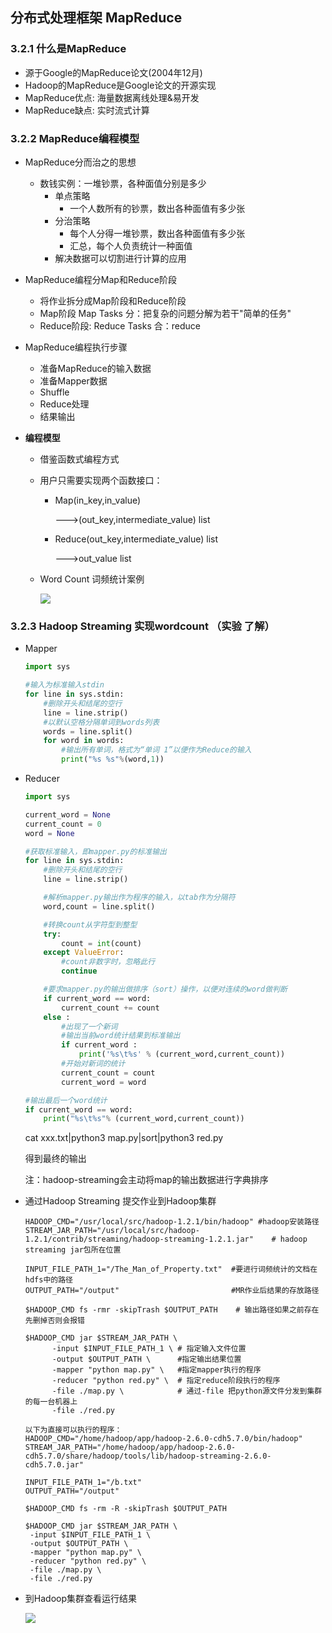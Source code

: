 ## 分布式处理框架 MapReduce

### 3.2.1 什么是MapReduce

- 源于Google的MapReduce论文(2004年12月)
- Hadoop的MapReduce是Google论文的开源实现
- MapReduce优点: 海量数据离线处理&易开发
- MapReduce缺点: 实时流式计算

### 3.2.2 MapReduce编程模型

- MapReduce分而治之的思想
  - 数钱实例：一堆钞票，各种面值分别是多少
    - 单点策略
      - 一个人数所有的钞票，数出各种面值有多少张
    - 分治策略
      - 每个人分得一堆钞票，数出各种面值有多少张
      - 汇总，每个人负责统计一种面值
    - 解决数据可以切割进行计算的应用
- MapReduce编程分Map和Reduce阶段
  - 将作业拆分成Map阶段和Reduce阶段
  - Map阶段 Map Tasks 分：把复杂的问题分解为若干"简单的任务"
  - Reduce阶段: Reduce Tasks 合：reduce
- MapReduce编程执行步骤

  - 准备MapReduce的输入数据
  - 准备Mapper数据
  - Shuffle
  - Reduce处理
  - 结果输出

- **编程模型**
  - 借鉴函数式编程方式

  - 用户只需要实现两个函数接口：

    - Map(in_key,in_value)

      --->(out_key,intermediate_value) list

    - Reduce(out_key,intermediate_value) list

      --->out_value list

  - Word Count 词频统计案例

    ![](img/image-mapreduce.png)

### 3.2.3 Hadoop Streaming 实现wordcount （实验 了解）

- Mapper

  ```python
  import sys
  
  #输入为标准输入stdin
  for line in sys.stdin:
      #删除开头和结尾的空行
      line = line.strip()
      #以默认空格分隔单词到words列表
      words = line.split()
      for word in words:
          #输出所有单词，格式为“单词 1”以便作为Reduce的输入
          print("%s %s"%(word,1))
  ```

- Reducer

  ```python
  import sys
  
  current_word = None
  current_count = 0
  word = None
  
  #获取标准输入，即mapper.py的标准输出
  for line in sys.stdin:
      #删除开头和结尾的空行
      line = line.strip()
  
      #解析mapper.py输出作为程序的输入，以tab作为分隔符
      word,count = line.split()
  
      #转换count从字符型到整型
      try:
          count = int(count)
      except ValueError:
          #count非数字时，忽略此行
          continue
  
      #要求mapper.py的输出做排序（sort）操作，以便对连续的word做判断
      if current_word == word:
          current_count += count
      else :
          #出现了一个新词
          #输出当前word统计结果到标准输出
          if current_word :
              print('%s\t%s' % (current_word,current_count))
          #开始对新词的统计
          current_count = count
          current_word = word
  
  #输出最后一个word统计
  if current_word == word:
      print("%s\t%s"% (current_word,current_count))
  ```

  cat xxx.txt|python3 map.py|sort|python3 red.py

  得到最终的输出

  注：hadoop-streaming会主动将map的输出数据进行字典排序

- 通过Hadoop Streaming 提交作业到Hadoop集群

  ```shell
  HADOOP_CMD="/usr/local/src/hadoop-1.2.1/bin/hadoop" #hadoop安装路径
  STREAM_JAR_PATH="/usr/local/src/hadoop-1.2.1/contrib/streaming/hadoop-streaming-1.2.1.jar"    # hadoop streaming jar包所在位置
  
  INPUT_FILE_PATH_1="/The_Man_of_Property.txt"  #要进行词频统计的文档在hdfs中的路径
  OUTPUT_PATH="/output"                         #MR作业后结果的存放路径
  
  $HADOOP_CMD fs -rmr -skipTrash $OUTPUT_PATH    # 输出路径如果之前存在 先删掉否则会报错
  
  $HADOOP_CMD jar $STREAM_JAR_PATH \   
  		-input $INPUT_FILE_PATH_1 \ # 指定输入文件位置
  		-output $OUTPUT_PATH \      #指定输出结果位置
  		-mapper "python map.py" \   #指定mapper执行的程序
  		-reducer "python red.py" \  # 指定reduce阶段执行的程序
  		-file ./map.py \            # 通过-file 把python源文件分发到集群的每一台机器上  
  		-file ./red.py
  		
  以下为直接可以执行的程序：
  HADOOP_CMD="/home/hadoop/app/hadoop-2.6.0-cdh5.7.0/bin/hadoop"
  STREAM_JAR_PATH="/home/hadoop/app/hadoop-2.6.0-cdh5.7.0/share/hadoop/tools/lib/hadoop-streaming-2.6.0-cdh5.7.0.jar"
  
  INPUT_FILE_PATH_1="/b.txt"
  OUTPUT_PATH="/output"
  
  $HADOOP_CMD fs -rm -R -skipTrash $OUTPUT_PATH
  
  $HADOOP_CMD jar $STREAM_JAR_PATH \
   -input $INPUT_FILE_PATH_1 \
   -output $OUTPUT_PATH \
   -mapper "python map.py" \
   -reducer "python red.py" \
   -file ./map.py \
   -file ./red.py
  ```

- 到Hadoop集群查看运行结果

  ![](/img/mr_result.png)

